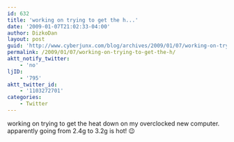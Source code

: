 ```yaml
---
id: 632
title: 'working on trying to get the h...'
date: '2009-01-07T21:02:33-04:00'
author: DizkoDan
layout: post
guid: 'http://www.cyberjunx.com/blog/archives/2009/01/07/working-on-trying-to-get-the-h/'
permalink: /2009/01/07/working-on-trying-to-get-the-h/
aktt_notify_twitter:
    - 'no'
ljID:
    - '795'
aktt_twitter_id:
    - '1103272701'
categories:
    - Twitter
---
```


working on trying to get the heat down on my overclocked new computer. apparently going from 2.4g to 3.2g is hot! 😉